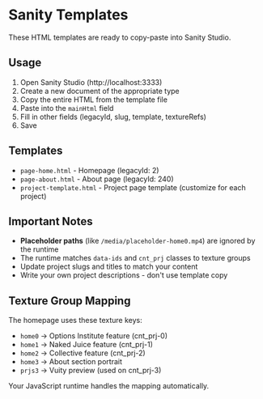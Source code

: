 # Sanity Templates

These HTML templates are ready to copy-paste into Sanity Studio.

## Usage

1. Open Sanity Studio (http://localhost:3333)
2. Create a new document of the appropriate type
3. Copy the entire HTML from the template file
4. Paste into the `mainHtml` field
5. Fill in other fields (legacyId, slug, template, textureRefs)
6. Save

## Templates

- `page-home.html` - Homepage (legacyId: 2)
- `page-about.html` - About page (legacyId: 240)
- `project-template.html` - Project page template (customize for each project)

## Important Notes

- **Placeholder paths** (like `/media/placeholder-home0.mp4`) are ignored by the runtime
- The runtime matches `data-ids` and `cnt_prj` classes to texture groups
- Update project slugs and titles to match your content
- Write your own project descriptions - don't use template copy

## Texture Group Mapping

The homepage uses these texture keys:
- `home0` → Options Institute feature (cnt_prj-0)
- `home1` → Naked Juice feature (cnt_prj-1)
- `home2` → Collective feature (cnt_prj-2)
- `home3` → About section portrait
- `prjs3` → Vuity preview (used on cnt_prj-3)

Your JavaScript runtime handles the mapping automatically.
